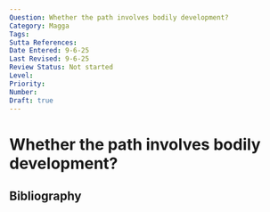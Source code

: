 ```yaml
---
Question: Whether the path involves bodily development?
Category: Magga
Tags: 
Sutta References: 
Date Entered: 9-6-25
Last Revised: 9-6-25
Review Status: Not started
Level: 
Priority: 
Number: 
Draft: true
---
```


# Whether the path involves bodily development?

## Bibliography

<!-- 

Notes:



-->